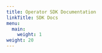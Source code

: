 ```yaml
---
title: Operator SDK Documentation
linkTitle: SDK Docs
menu:
  main:
    weight: 1
weight: 20
---
```

